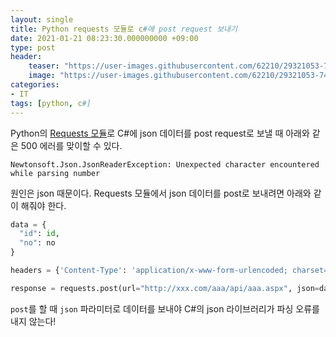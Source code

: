 ```yaml
---
layout: single
title: Python requests 모듈로 c#에 post request 보내기
date: 2021-01-21 08:23:30.000000000 +09:00
type: post
header:
    teaser: "https://user-images.githubusercontent.com/62210/29321053-746e3d0c-8196-11e7-99d2-94d6dc8afdfe.png"
    image: "https://user-images.githubusercontent.com/62210/29321053-746e3d0c-8196-11e7-99d2-94d6dc8afdfe.png"
categories:
- IT
tags: [python, c#]
---
```


Python의 [Requests 모듈](https://requests.readthedocs.io/en/master/)로 C#에 json 데이터를 post request로 보낼 때 아래와 같은 500 에러를 맞이할 수 있다. 

```log
Newtonsoft.Json.JsonReaderException: Unexpected character encountered while parsing number
```

원인은 json 때문이다. Requests 모듈에서 json 데이터를 post로 보내려면 아래와 같이 해줘야 한다.

```python
data = {
  "id": id,
  "no": no
}

headers = {'Content-Type': 'application/x-www-form-urlencoded; charset=utf-8'}

response = requests.post(url="http://xxx.com/aaa/api/aaa.aspx", json=data, headers=headers)
```

`post`를 할 때 `json` 파라미터로 데이터를 보내야 C#의 json 라이브러리가 파싱 오류를 내지 않는다!

